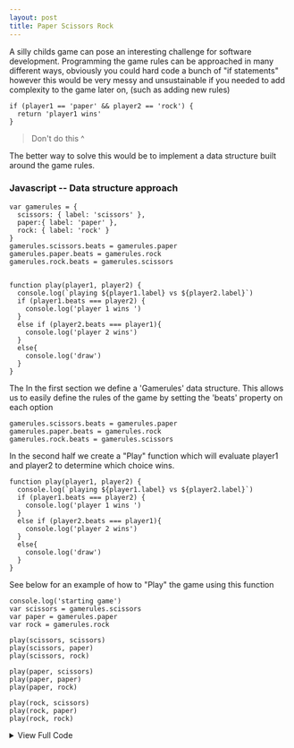 ```yaml
---
layout: post
title: Paper Scissors Rock
---
```


A silly childs game can pose an interesting challenge for software development.
Programming the game rules can be approached in many different ways, obviously you could hard code a bunch of "if statements" however this would be very messy and unsustainable if you needed to add complexity to the game later on, (such as adding new rules)
```
if (player1 == 'paper' && player2 == 'rock') {
  return 'player1 wins'
}
```
> Don't do this ^

The better way to solve this would be to implement a data structure built around the game rules.

### Javascript -- Data structure approach


```
var gamerules = {
  scissors: { label: 'scissors' },
  paper:{ label: 'paper' },
  rock: { label: 'rock' }
}
gamerules.scissors.beats = gamerules.paper
gamerules.paper.beats = gamerules.rock
gamerules.rock.beats = gamerules.scissors


function play(player1, player2) {
  console.log(`playing ${player1.label} vs ${player2.label}`)
  if (player1.beats === player2) {
    console.log('player 1 wins ')
  }
  else if (player2.beats === player1){
    console.log('player 2 wins')
  }
  else{
    console.log('draw')
  }
}

```

The In the first section we define a 'Gamerules' data structure.
This allows us to easily define the rules of the game by setting the 'beats' property on each option
```
gamerules.scissors.beats = gamerules.paper
gamerules.paper.beats = gamerules.rock
gamerules.rock.beats = gamerules.scissors
```


In the second half we create a "Play" function which will evaluate player1 and player2 to determine which choice wins.
```
function play(player1, player2) {
  console.log(`playing ${player1.label} vs ${player2.label}`)
  if (player1.beats === player2) {
    console.log('player 1 wins ')
  }
  else if (player2.beats === player1){
    console.log('player 2 wins')
  }
  else{
    console.log('draw')
  }
}
```

See below for an example of how to "Play" the game using this function

```
console.log('starting game')
var scissors = gamerules.scissors
var paper = gamerules.paper
var rock = gamerules.rock

play(scissors, scissors)
play(scissors, paper)
play(scissors, rock)

play(paper, scissors)
play(paper, paper)
play(paper, rock)

play(rock, scissors)
play(rock, paper)
play(rock, rock)
```




<details>
<summary>View Full Code</summary>




```
var gamerules = {
  scissors: { label: 'scissors' },
  paper:{ label: 'paper' },
  rock: { label: 'rock' }
}
gamerules.scissors.beats = gamerules.paper
gamerules.paper.beats = gamerules.rock
gamerules.rock.beats = gamerules.scissors


function play(player1, player2) {
  console.log(`playing ${player1.label} vs ${player2.label}`)
  if (player1.beats === player2) {
    console.log('player 1 wins ')
  }
  else if (player2.beats === player1){
    console.log('player 2 wins')
  }
  else{
    console.log('draw')
  }
}


console.log('starting game')
var scissors = gamerules.scissors
var paper = gamerules.paper
var rock = gamerules.rock

play(scissors, scissors)
play(scissors, paper)
play(scissors, rock)

play(paper, scissors)
play(paper, paper)
play(paper, rock)

play(rock, scissors)
play(rock, paper)
play(rock, rock)

```


</details>
